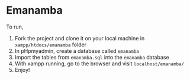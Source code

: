 # Emanamba

To run, 
1. Fork the project and clone it on your local machine in `xampp/htdocs/emanamba` folder
2. In pHpmyadmin, create a database called `emanamba`
3. Import the tables from `emanamba.sql` into the `emanamba` database
4. With xampp running, go to the browser and visit `localhost/emanamba/`
5. Enjoy!
